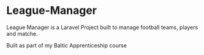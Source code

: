 # League-Manager

League Manager is a Laravel Project built to manage football teams, players and matche.

Built as part of my Baltic Apprenticeship course
